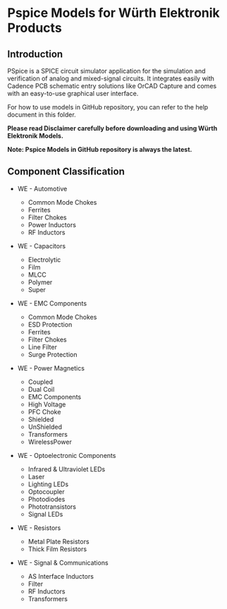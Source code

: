 **Pspice Models for Würth Elektronik Products**
=

## Introduction
PSpice is a SPICE circuit simulator application for the simulation and verification of analog and mixed-signal circuits. It integrates easily with Cadence PCB schematic entry solutions like OrCAD Capture and comes with an easy-to-use graphical user interface.

For how to use models in GitHub repository, you can refer to the help document in this folder.

**Please read Disclaimer carefully before downloading and using Würth Elektronik Models.**

**Note: Pspice Models in GitHub repository is always the latest.**

## Component Classification
* WE - Automotive
  
  * Common Mode Chokes
  * Ferrites
  * Filter Chokes
  * Power Inductors
  * RF Inductors
* WE - Capacitors

  * Electrolytic
  * Film
  * MLCC
  * Polymer
  * Super
* WE - EMC Components

  * Common Mode Chokes
  * ESD Protection
  * Ferrites
  * Filter Chokes
  * Line Filter
  * Surge Protection
* WE - Power Magnetics

  * Coupled 
  * Dual Coil
  * EMC Components
  * High Voltage
  * PFC Choke
  * Shielded
  * UnShielded
  * Transformers
  * WirelessPower
* WE - Optoelectronic Components

  * Infrared & Ultraviolet LEDs
  * Laser
  * Lighting LEDs
  * Optocoupler
  * Photodiodes
  * Phototransistors
  * Signal LEDs
* WE - Resistors

  * Metal Plate Resistors
  * Thick Film Resistors  
* WE - Signal & Communications

  * AS Interface Inductors
  * Filter
  * RF Inductors
  * Transformers

